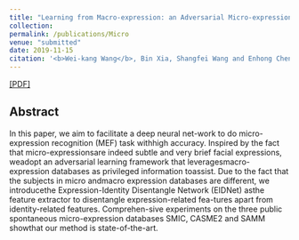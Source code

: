 ```yaml
---
title: "Learning from Macro-expression: an Adversarial Micro-expression RecognitionFramework"
collection: 
permalink: /publications/Micro
venue: "submitted"
date: 2019-11-15
citation: '<b>Wei-kang Wang</b>, Bin Xia, Shangfei Wang and Enhong Chen.'
---
```

[[PDF]](http://Wei-kang-Wang.github.io/files/Micro.pdf)

## Abstract
In this paper, we aim to facilitate a deep neural net-work to do micro-expression recognition (MEF) task withhigh accuracy. Inspired by the fact that micro-expressionsare indeed subtle and very brief facial expressions, weadopt an adversarial learning framework that leveragesmacro-expression databases as privileged information toassist.  Due to the fact that the subjects in micro andmacro expression databases are different, we introducethe Expression-Identity Disentangle Network (EIDNet) asthe feature extractor to disentangle expression-related fea-tures apart from identity-related features.  Comprehen-sive experiments on the three public spontaneous micro-expression databases SMIC, CASME2 and SAMM showthat our method is state-of-the-art.
